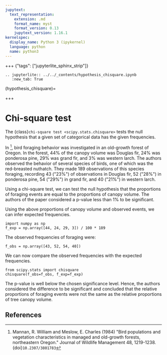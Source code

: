 ```yaml
---
jupytext:
  text_representation:
    extension: .md
    format_name: myst
    format_version: 0.13
    jupytext_version: 1.16.1
kernelspec:
  display_name: Python 3 (ipykernel)
  language: python
  name: python3
---
```


+++ {"tags": ["jupyterlite_sphinx_strip"]}

```{eval-rst}
.. jupyterlite:: ../../_contents/hypothesis_chisquare.ipynb
   :new_tab: True
```

(hypothesis_chisquare)=

+++

# Chi-square test

The {class}`chi-square test <scipy.stats.chisquare>` tests the null hypothesis
that a given set of categorical data has the given frequencies.

In [^1], bird foraging behavior was investigated in an old-growth forest of
Oregon. In the forest, 44% of the canopy volume was Douglas fir, 24% was
ponderosa pine, 29% was grand fir, and 3% was western larch. The authors
observed the behavior of several species of birds, one of which was the
red-breasted nuthatch. They made 189 observations of this species foraging,
recording 43 ("23%") of observations in Douglas fir, 52 ("28%") in ponderosa
pine, 54 ("29%") in grand fir, and 40 ("21%") in western larch.

Using a chi-square test, we can test the null hypothesis that the proportions of
foraging events are equal to the proportions of canopy volume. The authors of
the paper considered a p-value less than 1% to be significant.

Using the above proportions of canopy volume and observed events, we can infer
expected frequencies.

```{code-cell} ipython3
import numpy as np
f_exp = np.array([44, 24, 29, 3]) / 100 * 189
```

The observed frequencies of foraging were:

```{code-cell} ipython3
f_obs = np.array([43, 52, 54, 40])
```

We can now compare the observed frequencies with the expected frequencies.

```{code-cell} ipython3
from scipy.stats import chisquare
chisquare(f_obs=f_obs, f_exp=f_exp)
```

The p-value is well below the chosen significance level. Hence, the authors
considered the difference to be significant and concluded that the relative
proportions of foraging events were not the same as the relative proportions of
tree canopy volume.

## References

[^1]: Mannan, R. William and Meslow, E. Charles (1984) "Bird populations and
vegetation characteristics in managed and old-growth forests, northeastern
Oregon." Journal of Wildlife Management 48, 1219-1238. {doi}`10.2307/3801783`
